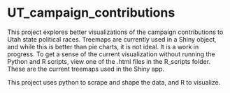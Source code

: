 # UT_campaign_contributions

This project explores better visualizations of the campaign contributions to Utah state political races. 
Treemaps are currently used in a Shiny object, and while this is better than pie charts, it is not ideal. It is a work in progress.
To get a sense of the current visualization without running the Python and R scripts, view one of the .html files in the R_scripts folder. These are the current treemaps used in the Shiny app.

This project uses python to scrape and shape the data, and R to visualize.
